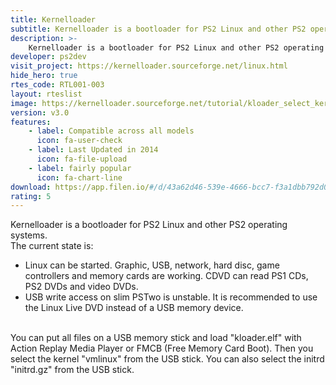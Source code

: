 ```yaml
---
title: Kernelloader
subtitle: Kernelloader is a bootloader for PS2 Linux and other PS2 operating systems
description: >- 
    Kernelloader is a bootloader for PS2 Linux and other PS2 operating systems
developer: ps2dev
visit_project: https://kernelloader.sourceforge.net/linux.html
hide_hero: true
rtes_code: RTL001-003
layout: rteslist
image: https://kernelloader.sourceforge.net/tutorial/kloader_select_kernel_usb.jpg
version: v3.0
features:
    - label: Compatible across all models
      icon: fa-user-check
    - label: Last Updated in 2014
      icon: fa-file-upload
    - label: fairly popular
      icon: fa-chart-line
download: https://app.filen.io/#/d/43a62d46-539e-4666-bcc7-f3a1dbb792d0#IXf0PKNfdHyprqeTBKo0pNem2CCE6KTP
rating: 5
---
```


Kernelloader is a bootloader for PS2 Linux and other PS2 operating systems.  
The current state is:  
- Linux can be started. Graphic, USB, network, hard disc, game controllers and memory cards are working. CDVD can read PS1 CDs, PS2 DVDs and video DVDs.
- USB write access on slim PSTwo is unstable. It is recommended to use the Linux Live DVD instead of a USB memory device.  
<br>
You can put all files on a USB memory stick and load "kloader.elf" with Action Replay Media Player or FMCB (Free Memory Card Boot).  
Then you select the kernel "vmlinux" from the USB stick.  
You can also select the initrd "initrd.gz" from the USB stick.  
